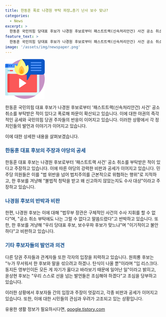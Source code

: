 ```yaml
---
title: 한동훈 폭로 나경원 부탁 파장…총기 난사 보수 맞냐?
categories:
  - News
excerpt: >
  한동훈 국민의힘 당대표 후보가 나경원 후보로부터 패스트트랙(신속처리안건) 사건 공소 취소를 부탁받은 적 있다고 폭로해 파문이 확산했다. 야당은 수사를 받아야 한다며 공세를 펼치자, 국민의힘 당권 주자들은 거세게 비판했다. 반면 나 후보는 법무부 장관은 구체적인 사건의 수사 지휘를 할 수 없다며 공소 취소 부탁에도 나는 그럴 수 없다고 말했다. 이에 대한 야당의 비판과 각종 반응이 이어졌다.
feature_text: >
  한동훈 국민의힘 당대표 후보가 나경원 후보로부터 패스트트랙(신속처리안건) 사건 공소 취소를 부탁받은 적 있다고 폭로해 파문이 확산했다. 야당은 수사를 받아야 한다며 공세를 펼치자, 국민의힘 당권 주자들은 거세게 비판했다. 반면 나 후보는 법무부 장관은 구체적인 사건의 수사 지휘를 할 수 없다며 공소 취소 부탁에도 나는 그럴 수 없다고 말했다. 이에 대한 야당의 비판과 각종 반응이 이어졌다.
image: '/assets/img/newspaper.png'
---
```


<p><img src="/assets/img/news.png" alt="rentncar 속보" /></p>

<p>한동훈 국민의힘 대표 후보가 나경원 후보로부터 '패스트트랙(신속처리안건) 사건' 공소 취소를 부탁받은 적이 있다고 폭로해 파문이 확산되고 있습니다. 이에 대한 야권의 즉각적인 공세와 국민의힘 당권 주자들의 반응이 이어지고 있습니다. 이러한 상황에서 각 정치인들의 발언과 이야기가 이어지고 있습니다.</p>

<p>이에 대한 상세한 내용을 살펴보겠습니다.</p>

<h3><span style="color: #1a5490;">한동훈 대표 후보의 주장과 야당의 공세</span></h3>

<p>한동훈 대표 후보는 나경원 후보로부터 '패스트트랙 사건' 공소 취소를 부탁받은 적이 있다고 주장하고 있습니다. 이에 따른 야당의 강력한 비판과 공세가 이어지고 있습니다. 민주당 의원들은 이를 "법 위반을 넘어 법치주의를 근본적으로 위협하는 행위"로 지적하고, 한 후보를 겨냥해 "불법적 청탁을 받고 왜 신고하지 않았는지도 수사 대상"이라고 주장하고 있습니다.</p>

<h3><span style="color: #1a5490;">나경원 후보의 반박과 비판</span></h3>

<p>한편, 나경원 후보는 이에 대해 "법무부 장관은 구체적인 사건의 수사 지휘를 할 수 없다"며, "공소 취소 부탁에도 나는 그럴 수 없다고 말씀드렸다"고 반박하고 있습니다. 또한, 한 후보를 겨냥해 "우리 당대표 후보, 보수우파 후보가 맞느냐"며 "이기적이고 불안하다"고 비판하고 있습니다.</p>

<h3><span style="color: #1a5490;">기타 후보자들의 발언과 의견</span></h3>

<p>다른 당권 주자들과 관계자들 또한 각자의 입장을 피력하고 있습니다. 원희룡 후보는 "누가 무서워서 한 후보와 말을 섞으려고 하겠나. 탄식이 나올 뿐"이라며 "입 리스크다. 동지든 영부인이든 모든 게 자기가 옳다고 바라보기 때문에 일어난 일"이라고 밝히고, 윤상현 후보는 "우리 스스로 선을 넘는 발언들은 조심해야 하겠다"고 조심을 당부하고 있습니다.</p>

<p>이러한 상황에서 후보자들 간의 입장과 주장이 엇갈리고, 각종 비판과 공세가 이어지고 있습니다. 또한, 이에 대한 시민들의 관심과 우려가 고조되고 있는 상황입니다.</p>
유용한 생활 정보가 필요하시다면, <a href="https://qoogle.tistory.com" rel="dofollow">qoogle.tistory.com</a>


